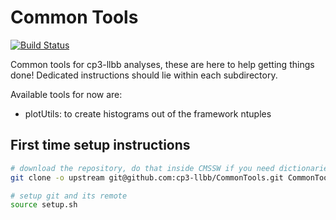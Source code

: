 # Common Tools

[![Build Status](https://travis-ci.org/cp3-llbb/CommonTools.svg)](https://travis-ci.org/cp3-llbb/CommonTools)

Common tools for cp3-llbb analyses, these are here to help getting things done! Dedicated instructions should lie within each subdirectory.

Available tools for now are:
  * plotUtils: to create histograms out of the framework ntuples

## First time setup instructions

```bash
# download the repository, do that inside CMSSW if you need dictionaries
git clone -o upstream git@github.com:cp3-llbb/CommonTools.git CommonTools

# setup git and its remote
source setup.sh
```
